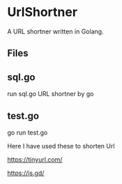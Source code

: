 # UrlShortner
A URL shortner written in Golang.

**Files**
--
sql.go
--
run sql.go
URL shortner by go



test.go
--

go run test.go 

Here I have used these to shorten Url

https://tinyurl.com/

https://is.gd/








